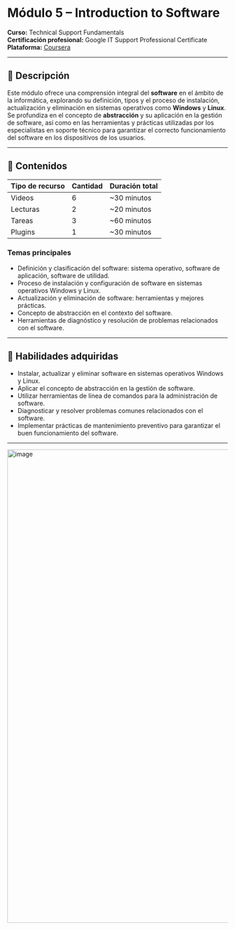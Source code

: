 # Módulo 5 – Introduction to Software  
**Curso:** Technical Support Fundamentals  
**Certificación profesional:** Google IT Support Professional Certificate  
**Plataforma:** [Coursera](https://www.coursera.org/learn/technical-support-fundamentals/home/module/5)  

---

## 📖 Descripción

Este módulo ofrece una comprensión integral del **software** en el ámbito de la informática, explorando su definición, tipos y el proceso de instalación, actualización y eliminación en sistemas operativos como **Windows** y **Linux**. Se profundiza en el concepto de **abstracción** y su aplicación en la gestión de software, así como en las herramientas y prácticas utilizadas por los especialistas en soporte técnico para garantizar el correcto funcionamiento del software en los dispositivos de los usuarios.

---

## 📂 Contenidos

| Tipo de recurso | Cantidad | Duración total |
|-----------------|----------|----------------|
| Videos          | 6        | ~30 minutos    |
| Lecturas        | 2        | ~20 minutos    |
| Tareas          | 3        | ~60 minutos    |
| Plugins         | 1        | ~30 minutos    |

### Temas principales
- Definición y clasificación del software: sistema operativo, software de aplicación, software de utilidad.
- Proceso de instalación y configuración de software en sistemas operativos Windows y Linux.
- Actualización y eliminación de software: herramientas y mejores prácticas.
- Concepto de abstracción en el contexto del software.
- Herramientas de diagnóstico y resolución de problemas relacionados con el software.

---

## 🎯 Habilidades adquiridas

- Instalar, actualizar y eliminar software en sistemas operativos Windows y Linux.
- Aplicar el concepto de abstracción en la gestión de software.
- Utilizar herramientas de línea de comandos para la administración de software.
- Diagnosticar y resolver problemas comunes relacionados con el software.
- Implementar prácticas de mantenimiento preventivo para garantizar el buen funcionamiento del software.

---

<img width="1920" height="1080" alt="image" src="https://github.com/user-attachments/assets/454a5534-7913-4956-9790-b5633ae37041" />


